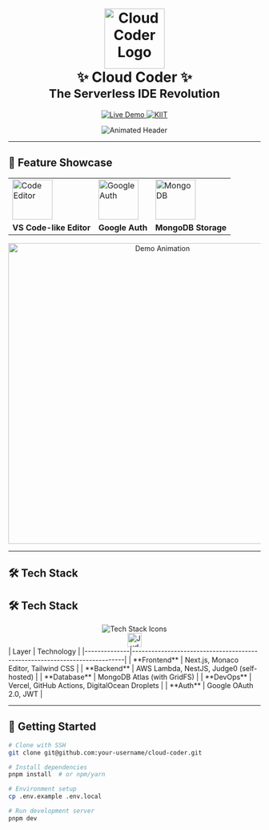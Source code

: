 <h1 align="center">
  <img src="https://media.giphy.com/media/v1.Y2lkPTc5MGI3NjExcW0zZ3V5dWx1eXJqY2V6eWY4bWxqYzN6dGJ0Z2Z6eHh1dGZ0ZyZlcD12MV9pbnRlcm5hbF9naWZfYnlfaWQmY3Q9cw/26tn33aiTi1jkl6H6/giphy.gif" width="120" alt="Cloud Coder Logo">
  <br>✨ Cloud Coder ✨<br>
  <sub>The Serverless IDE Revolution</sub>
</h1>

<p align="center">
  <a href="https://www.abhishekbishwas.com.np">
    <img src="https://img.shields.io/badge/🚀_Live_Demo-FF6B6B?style=for-the-badge&logo=vercel&logoColor=white" alt="Live Demo">
  </a>
  <a href="https://kiit.ac.in">
    <img src="https://img.shields.io/badge/KIIT_University-8A2BE2?style=for-the-badge&logo=academia&logoColor=white" alt="KIIT">
  </a>
</p>

<div align="center">
  <img src="https://readme-typing-svg.demolab.com?font=Fira+Code&size=24&duration=2000&pause=500&color=58A6FF&center=true&vCenter=true&width=800&height=80&lines=Code+Collaborate+Create;Serverless+%E2%9A%A1%EF%B8%8F+Scalable+%F0%9F%9A%80+Secure+%F0%9F%94%92;Multi-language+IDE+with+Real-time+Collaboration" alt="Animated Header">
</div>

---

## 🌟 **Feature Showcase**

<div align="center">
  <table>
    <tr>
      <td><img src="https://img.icons8.com/fluency/96/000000/visual-studio-code-2019.png" width="80" alt="Code Editor"></td>
      <td><img src="https://img.icons8.com/color/96/000000/google-logo.png" width="80" alt="Google Auth"></td>
      <td><img src="https://img.icons8.com/color/96/000000/mongodb.png" width="80" alt="MongoDB"></td>
    </tr>
    <tr>
      <td><b>VS Code-like Editor</b></td>
      <td><b>Google Auth</b></td>
      <td><b>MongoDB Storage</b></td>
    </tr>
  </table>
  
  <img src="https://media.giphy.com/media/v1.Y2lkPTc5MGI3NjExcW0zZ3V5dWx1eXJqY2V6eWY4bWxqYzN6dGJ0Z2Z6eHh1dGZ0ZyZlcD12MV9pbnRlcm5hbF9naWZfYnlfaWQmY3Q9Zw/3o7qE1YN7aBOFPRw8E/giphy.gif" width="600" alt="Demo Animation">
</div>

---

## 🛠 **Tech Stack**

## 🛠 **Tech Stack**

<div align="center">
  <img src="https://skillicons.dev/icons?i=nextjs,aws,nodejs,mongodb,git,vercel,digitalocean,figma,stackoverflow&theme=dark&perline=5" alt="Tech Stack Icons">
  <br>
  <img src="https://img.shields.io/badge/Judge0-F37626?style=for-the-badge&logo=codeigniter&logoColor=white" alt="Judge0" height="28">
</div>
| Layer        | Technology                                                                 |
|--------------|---------------------------------------------------------------------------|
| **Frontend** | Next.js, Monaco Editor, Tailwind CSS                                      |
| **Backend**  | AWS Lambda, NestJS, Judge0 (self-hosted)                                  |
| **Database** | MongoDB Atlas (with GridFS)                                               |
| **DevOps**   | Vercel, GitHub Actions, DigitalOcean Droplets                             |
| **Auth**     | Google OAuth 2.0, JWT                                                     |

---

## 🚀 **Getting Started**

```bash
# Clone with SSH
git clone git@github.com:your-username/cloud-coder.git

# Install dependencies
pnpm install  # or npm/yarn

# Environment setup
cp .env.example .env.local

# Run development server
pnpm dev
